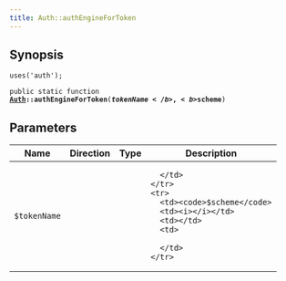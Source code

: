 ```yaml
---
title: Auth::authEngineForToken
---
```


## Synopsis

<code>uses('auth');</code>

<code>public static function <b><a href="Auth">Auth</a>::authEngineForToken</b>(<b>$tokenName</b>, <b>$scheme</b>)</code>

## Parameters

<table>
  <thead>
    <tr>
      <th>Name</th>
      <th>Direction</th>
      <th>Type</th>
      <th>Description</th>
    </tr>
  </thead>
  <tbody>
    <tr>
      <td><code>$tokenName</code>
      <td><i></i></td>
      <td></td>
      <td>

      </td>
    </tr>
    <tr>
      <td><code>$scheme</code>
      <td><i></i></td>
      <td></td>
      <td>

      </td>
    </tr>
  </tbody>
</table>

